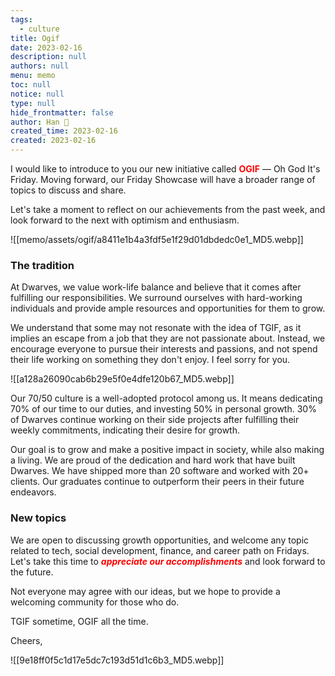 ```yaml
---
tags: 
  - culture
title: Ogif
date: 2023-02-16
description: null
authors: null
menu: memo
toc: null
notice: null
type: null
hide_frontmatter: false
author: Han 🐸
created_time: 2023-02-16
created: 2023-02-16
---
```


I would like to introduce to you our new initiative called <span style='color:red'>**OGIF**</span> — Oh God It's Friday. Moving forward, our Friday Showcase will have a broader range of topics to discuss and share.

Let's take a moment to reflect on our achievements from the past week, and look forward to the next with optimism and enthusiasm.

![[memo/assets/ogif/a8411e1b4a3fdf5e1f29d01dbdedc0e1_MD5.webp]]

### The tradition

At Dwarves, we value work-life balance and believe that it comes after fulfilling our responsibilities. We surround ourselves with hard-working individuals and provide ample resources and opportunities for them to grow.

We understand that some may not resonate with the idea of TGIF, as it implies an escape from a job that they are not passionate about. Instead, we encourage everyone to pursue their interests and passions, and not spend their life working on something they don't enjoy. I feel sorry for you.


![[a128a26090cab6b29e5f0e4dfe120b67_MD5.webp]]


Our 70/50 culture is a well-adopted protocol among us. It means dedicating 70% of our time to our duties, and investing 50% in personal growth. 30% of Dwarves continue working on their side projects after fulfilling their weekly commitments, indicating their desire for growth.

Our goal is to grow and make a positive impact in society, while also making a living. We are proud of the dedication and hard work that have built Dwarves. We have shipped more than 20 software and worked with 20+ clients. Our graduates continue to outperform their peers in their future endeavors.

### New topics

We are open to discussing growth opportunities, and welcome any topic related to tech, social development, finance, and career path on Fridays. Let's take this time to <span style='color:red'>***appreciate our accomplishments***</span> and look forward to the future.

Not everyone may agree with our ideas, but we hope to provide a welcoming community for those who do.

TGIF sometime, OGIF all the time.

Cheers,


![[9e18ff0f5c1d17e5dc7c193d51d1c6b3_MD5.webp]]

